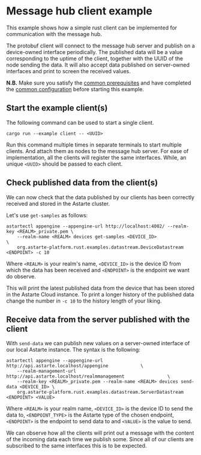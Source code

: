 <!--
Copyright 2023 SECO Mind Srl

SPDX-License-Identifier: Apache-2.0
-->

# Message hub client example

This example shows how a simple rust client can be implemented for communication with the
message hub.

The protobuf client will connect to the message hub server and publish on a device-owned interface
periodically. The published data will be a value corresponding to the uptime of the client,
together with the UUID of the node sending the data.
It will also accept data published on server-owned interfaces and print to screen the received
values.

**N.B.** Make sure you satisfy the [common prerequisites](./../README.md#common-prerequisites) and
have completed the [common configuration](./../README.md#common-configuration) before starting this
example.

## Start the example client(s)

The following command can be used to start a single client.
```
cargo run --example client -- <UUID>
```
Run this command multiple times in separate terminals to start multiple clients. And attach them as
nodes to the message hub server.
For ease of implementation, all the clients will register the same interfaces. While, an unique
`<UUID>` should be passed to each client.

## Check published data from the client(s)

We can now check that the data published by our clients has been correctly received and stored in
the Astarte cluster.

Let's use `get-samples` as follows:
```
astartectl appengine --appengine-url http://localhost:4002/ --realm-key <REALM>_private.pem \
    --realm-name <REALM> devices get-samples <DEVICE_ID>                                    \
    org.astarte-platform.rust.examples.datastream.DeviceDatastream <ENDPOINT> -c 10
```
Where `<REALM>` is your realm's name, `<DEVICE_ID>` is the device ID from which the data has
been received and `<ENDPOINT>` is the endpoint we want do observe.

This will print the latest published data from the device that has been stored in the Astarte Cloud
instance.
To print a longer history of the published data change the number in `-c 10` to the history length
of your liking.

## Receive data from the server published with the client

With `send-data` we can publish new values on a server-owned interface of our local Astarte
instance.
The syntax is the following:
```
astartectl appengine --appengine-url http://api.astarte.localhost/appengine            \
    --realm-management-url http://api.astarte.localhost/realmmanagement                \
    --realm-key <REALM>_private.pem --realm-name <REALM> devices send-data <DEVICE_ID> \
    org.astarte-platform.rust.examples.datastream.ServerDatastream <ENDPOINT> <VALUE>
```
Where `<REALM>` is your realm name, `<DEVICE_ID>` is the device ID to send the data to,
`<ENDPOINT_TYPE>` is the Astarte type of the chosen endpoint, `<ENDPOINT>` is the endpoint
to send data to and `<VALUE>` is the value to send.

We can observe how all the clients will print out a message with the content of the incoming data
each time we publish some.
Since all of our clients are subscribed to the same interfaces this is to be expected.
